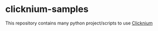 # clicknium-samples
This repository contains many python project/scripts to use [Clicknium](https://www.clickcorp.com/?source=github)